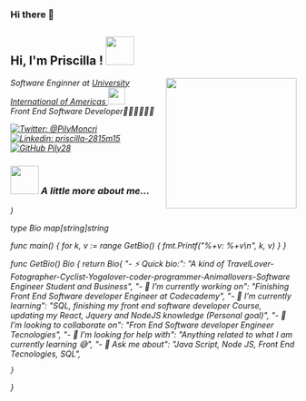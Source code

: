 ### Hi there 👋




<h2> Hi, I'm Priscilla ! <img src="https://media.giphy.com/media/mGcNjsfWAjY5AEZNw6/giphy.gif" width="50"></h2>
<img align='right' src="https://user-images.githubusercontent.com/87598302/150201432-1fedd817-94ad-4d67-814f-a39531110d96.jpg" width="230">
<p><em>Software Enginner at <a href="http://www.unb.br">University International of Americas </a><img src="https://media.giphy.com/media/fYSnHlufseco8Fh93Z/giphy.gif" width="30"></br>Front End Software Developer👩🏻‍💻👩🏻‍💻
	
[![Twitter: @PilyMoncri](https://img.shields.io/twitter/follow/PilyMoncri?style=social)](https://twitter.com/PilyMoncri)
[![Linkedin: priscilla-2815m15](https://img.shields.io/badge/-priscilla-2815m15-blue?style=flat-square&logo=Linkedin&logoColor=white&link=www.linkedin.com/in/priscilla-2815m15/)](www.linkedin.com/in/priscilla-2815m15)
[![GitHub Pily28](https://img.shields.io/github/followers/Pily28?label=follow&style=social)](https://github.com/Pily28?tab=repositories)
### <img src="https://media.giphy.com/media/VgCDAzcKvsR6OM0uWg/giphy.gif" width="50"> A little more about me...  




)

type Bio map[string]string

func main() {
	for k, v := range GetBio() {
		fmt.Printf("%+v: %+v\n", k, v)
	}
}

func GetBio() Bio {
	return Bio{
		"- ⚡ Quick bio:":                    "A kind of TravelLover-Fotographer-Cyclist-Yogalover-coder-programmer-Animallovers-Software Engineer Student and Business",
		"- 🔭 I’m currently working on":      "Finishing Front End Software developer Engineer at Codecademy",
		"- 🌱 I’m currently learning":        "SQL, finishing my front end software developer Course, updating my React, Jquery and NodeJS knowledge (Personal goal)",
		"- 👯 I’m looking to collaborate on": "Fron End Software developer Engineer Tecnologies",
		"- 🤔 I’m looking for help with":     "Anything related to what I am currently learning 😅",
		"- 💬 Ask me about":                  "Java Script, Node JS, Front End Tecnologies, SQL",
		
	}
}










